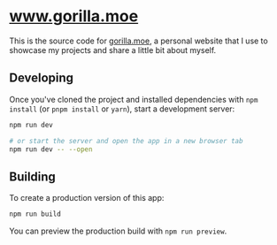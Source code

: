 www.gorilla.moe
===============

This is the source code for [gorilla.moe](https://gorilla.moe),
a personal website that I use to showcase my projects and share a little bit about myself.

## Developing

Once you've cloned the project and installed dependencies with `npm install` (or `pnpm install` or `yarn`), start a development server:

```bash
npm run dev

# or start the server and open the app in a new browser tab
npm run dev -- --open
```

## Building

To create a production version of this app:

```bash
npm run build
```

You can preview the production build with `npm run preview`.
